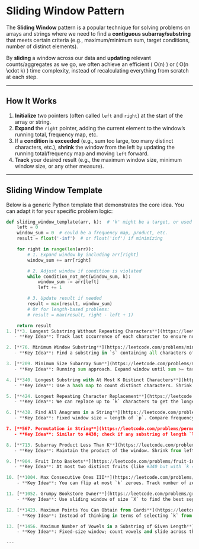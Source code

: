 

# Sliding Window Pattern

The **Sliding Window** pattern is a popular technique for solving problems on arrays and strings where we need to find a **contiguous subarray/substring** that meets certain criteria (e.g., maximum/minimum sum, target conditions, number of distinct elements). 

By **sliding** a window across our data and **updating** relevant counts/aggregates as we go, we often achieve an efficient \( O(n) \) or \( O(n \cdot k) \) time complexity, instead of recalculating everything from scratch at each step.

---

## How It Works

1. **Initialize** two pointers (often called `left` and `right`) at the start of the array or string.
2. **Expand** the `right` pointer, adding the current element to the window’s running total, frequency map, etc.
3. If a **condition is exceeded** (e.g., sum too large, too many distinct characters, etc.), **shrink** the window from the left by updating the running total/frequency map and moving `left` forward.
4. **Track** your desired result (e.g., the maximum window size, minimum window size, or any other measure).

---

## Sliding Window Template

Below is a generic Python template that demonstrates the core idea. You can adapt it for your specific problem logic:

```python
def sliding_window_template(arr, k):  # 'k' might be a target, or used in a condition
    left = 0
    window_sum = 0  # could be a frequency map, product, etc.
    result = float('-inf')  # or float('inf') if minimizing

    for right in range(len(arr)):
        # 1. Expand window by including arr[right]
        window_sum += arr[right]

        # 2. Adjust window if condition is violated
        while condition_not_met(window_sum, k):
            window_sum -= arr[left]
            left += 1

        # 3. Update result if needed
        result = max(result, window_sum)
        # Or for length-based problems:
        # result = max(result, right - left + 1)

    return result
1. [**3. Longest Substring Without Repeating Characters**](https://leetcode.com/problems/longest-substring-without-repeating-characters/)  
   - **Key Idea**: Track last occurrence of each character to ensure no duplicates in the current window.

2. [**76. Minimum Window Substring**](https://leetcode.com/problems/minimum-window-substring/)  
   - **Key Idea**: Find a substring in `s` containing all characters of `t`. Use frequency maps and shrink when valid.

3. [**209. Minimum Size Subarray Sum**](https://leetcode.com/problems/minimum-size-subarray-sum/)  
   - **Key Idea**: Running sum approach. Expand window until sum >= target, then shrink to find minimum length.

4. [**340. Longest Substring with At Most K Distinct Characters**](https://leetcode.com/problems/longest-substring-with-at-most-k-distinct-characters/) *(Premium)*  
   - **Key Idea**: Use a hash map to count distinct characters. Shrink when more than `k` distinct characters.

5. [**424. Longest Repeating Character Replacement**](https://leetcode.com/problems/longest-repeating-character-replacement/)  
   - **Key Idea**: We can replace up to `k` characters to get the longest substring with all same characters.

6. [**438. Find All Anagrams in a String**](https://leetcode.com/problems/find-all-anagrams-in-a-string/)  
   - **Key Idea**: Fixed window size = length of `p`. Compare frequency of current window with `p`'s frequency.

7. [**567. Permutation in String**](https://leetcode.com/problems/permutation-in-string/)  
   - **Key Idea**: Similar to #438; check if any substring of length `len(p)` is a permutation of `p`.

8. [**713. Subarray Product Less Than K**](https://leetcode.com/problems/subarray-product-less-than-k/)  
   - **Key Idea**: Maintain the product of the window. Shrink from left if product >= `k`.

9. [**904. Fruit Into Baskets**](https://leetcode.com/problems/fruit-into-baskets/)  
   - **Key Idea**: At most two distinct fruits (like #340 but with `k = 2`).

10. [**1004. Max Consecutive Ones III**](https://leetcode.com/problems/max-consecutive-ones-iii/)  
    - **Key Idea**: You can flip at most `k` zeroes. Track number of zeroes in the window and shrink if exceeded.

11. [**1052. Grumpy Bookstore Owner**](https://leetcode.com/problems/grumpy-bookstore-owner/)  
    - **Key Idea**: Use sliding window of size `X` to find the best segment to reduce grumpiness and maximize satisfied customers.

12. [**1423. Maximum Points You Can Obtain from Cards**](https://leetcode.com/problems/maximum-points-you-can-obtain-from-cards/)  
    - **Key Idea**: Instead of thinking in terms of selecting `k` from ends, think of ignoring a window of size `len(cards)-k` in the middle and minimize its sum.

13. [**1456. Maximum Number of Vowels in a Substring of Given Length**](https://leetcode.com/problems/maximum-number-of-vowels-in-a-substring-of-given-length/)  
    - **Key Idea**: Fixed-size window; count vowels and slide across the string.

---
